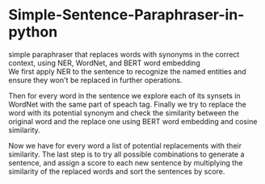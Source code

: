 # Simple-Sentence-Paraphraser-in-python
simple paraphraser that replaces words with synonyms in the correct context, using NER, WordNet, and BERT word embedding  
We first apply NER to the sentence to recognize the named entities and ensure they won't be replaced in further operations.

Then for every word in the sentence we explore each of its synsets in WordNet with the same part of speach tag. Finally we try to replace the word with its potential synonym and check the similarity between the original word and the replace one using BERT word embedding and cosine similarity.

Now we have for every word a list of potential replacements with their similarity. The last step is to try all possible combinations to generate a sentence, and assign a score to each new sentence by multiplying the similarity of the replaced words and sort the sentences by score.

